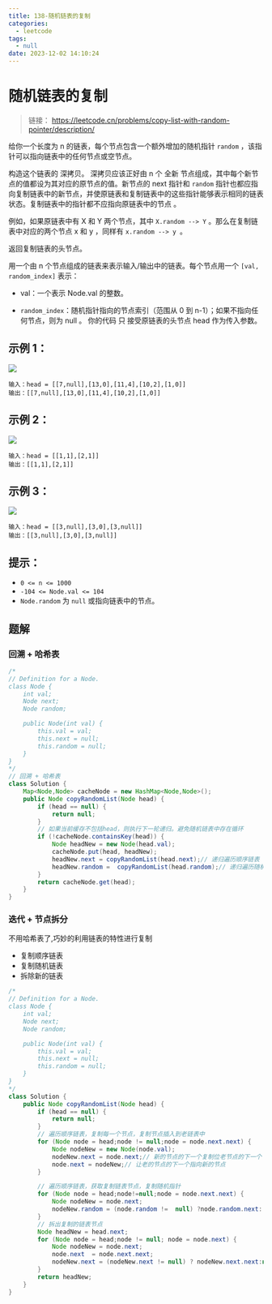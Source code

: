 ```yaml
---
title: 138-随机链表的复制
categories:
  - leetcode
tags:
  - null
date: 2023-12-02 14:10:24
---
```


# 随机链表的复制

> 链接： https://leetcode.cn/problems/copy-list-with-random-pointer/description/

给你一个长度为 n 的链表，每个节点包含一个额外增加的随机指针 `random` ，该指针可以指向链表中的任何节点或空节点。

构造这个链表的 深拷贝。 深拷贝应该正好由 n 个 全新 节点组成，其中每个新节点的值都设为其对应的原节点的值。新节点的 next 指针和 `random` 指针也都应指向复制链表中的新节点，并使原链表和复制链表中的这些指针能够表示相同的链表状态。复制链表中的指针都不应指向原链表中的节点 。

例如，如果原链表中有 X 和 Y 两个节点，其中 `X.random --> Y` 。那么在复制链表中对应的两个节点 x 和 y ，同样有 `x.random --> y `。

返回复制链表的头节点。

用一个由 n 个节点组成的链表来表示输入/输出中的链表。每个节点用一个 `[val, random_index]` 表示：

- val：一个表示 Node.val 的整数。
  
- `random_index`：随机指针指向的节点索引（范围从 0 到 n-1）；如果不指向任何节点，则为  null 。
你的代码 只 接受原链表的头节点 head 作为传入参数。

 

## 示例 1：
![](../images//images/138-e1.png)
```
输入：head = [[7,null],[13,0],[11,4],[10,2],[1,0]]
输出：[[7,null],[13,0],[11,4],[10,2],[1,0]]
```

## 示例 2：
![](../images//images/138-e2.png)
```
输入：head = [[1,1],[2,1]]
输出：[[1,1],[2,1]]
```

## 示例 3：
![](../images//images/138-e3.png)
```
输入：head = [[3,null],[3,0],[3,null]]
输出：[[3,null],[3,0],[3,null]]
```

## 提示：

- `0 <= n <= 1000`
- `-104 <= Node.val <= 104`
- `Node.random` 为 `null` 或指向链表中的节点。

## 题解
### 回溯 + 哈希表
```java
/*
// Definition for a Node.
class Node {
    int val;
    Node next;
    Node random;

    public Node(int val) {
        this.val = val;
        this.next = null;
        this.random = null;
    }
}
*/
// 回溯 + 哈希表
class Solution {
    Map<Node,Node> cacheNode = new HashMap<Node,Node>();
    public Node copyRandomList(Node head) {
        if (head == null) {
            return null;
        }
        // 如果当前缓存不包括head，则执行下一轮递归。避免随机链表中存在循环
        if (!cacheNode.containsKey(head)) {
            Node headNew = new Node(head.val);
            cacheNode.put(head, headNew);
            headNew.next = copyRandomList(head.next);// 递归遍历顺序链表
            headNew.random =  copyRandomList(head.random);// 递归遍历随机链表
        }
        return cacheNode.get(head);
    }
}
```

###  迭代 + 节点拆分
不用哈希表了,巧妙的利用链表的特性进行复制
- 复制顺序链表
- 复制随机链表
- 拆除新的链表

```java
/*
// Definition for a Node.
class Node {
    int val;
    Node next;
    Node random;

    public Node(int val) {
        this.val = val;
        this.next = null;
        this.random = null;
    }
}
*/
class Solution {
    public Node copyRandomList(Node head) {
        if (head == null) {
            return null;
        }
        // 遍历顺序链表，复制每一个节点，复制节点插入到老链表中
        for (Node node = head;node != null;node = node.next.next) {
            Node nodeNew = new Node(node.val);
            nodeNew.next = node.next;// 新的节点的下一个复制位老节点的下一个
            node.next = nodeNew;// 让老的节点的下一个指向新的节点
        }

        // 遍历顺序链表，获取复制链表节点，复制随机指针
        for (Node node = head;node!=null;node = node.next.next) {
            Node nodeNew = node.next;
            nodeNew.random = (node.random !=  null) ?node.random.next: null;
        }
        // 拆出复制的链表节点
        Node headNew = head.next;
        for (Node node = head;node != null; node = node.next) {
            Node nodeNew = node.next;
            node.next  = node.next.next;
            nodeNew.next = (nodeNew.next != null) ? nodeNew.next.next:null;
        }
        return headNew;
    }
}
```